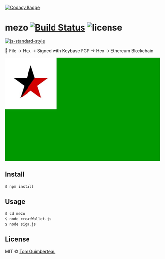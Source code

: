 [![Codacy Badge](https://api.codacy.com/project/badge/Grade/50eee79ec5594262b220648d28237532)](https://app.codacy.com/app/tomguim/mezo?utm_source=github.com&utm_medium=referral&utm_content=tomguim/mezo&utm_campaign=badger)
# mezo [![Build Status](https://img.shields.io/travis/tomguim/mezo/master.svg?style=flat-square)](https://travis-ci.org/tomguim/mezo) ![license](https://img.shields.io/github/license/mashape/apistatus.svg?style=flat-square)

[![js-standard-style](https://cdn.rawgit.com/feross/standard/master/badge.svg)](https://github.com/feross/standard)

🔑  File -> Hex -> Signed with Keybase PGP -> Hex -> Ethereum Blockchain

![mezo flag](https://raw.githubusercontent.com/tomguim/mezo/master/file.jpg)

## Install

```bash
$ npm install
```

## Usage

```bash
$ cd mezo
$ node creatWallet.js
$ node sign.js
```

## License

MIT © [Tom Guimberteau](https://keybase.io/tom_guimberteau)
